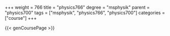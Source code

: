 +++
weight = 766
title = "physics766"
degree = "msphysik"
parent = "physics700"
tags = ["msphysik", "physics766", "physics700"]
categories = ["course"]
+++

{{< genCoursePage >}}
